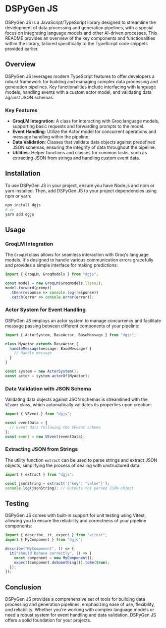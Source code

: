 # DSPyGen JS

DSPyGen JS is a JavaScript/TypeScript library designed to streamline the development of data processing and generation pipelines, with a special focus on integrating language models and other AI-driven processes. This README provides an overview of the key components and functionalities within the library, tailored specifically to the TypeScript code snippets provided earlier.

## Overview

DSPyGen JS leverages modern TypeScript features to offer developers a robust framework for building and managing complex data processing and generation pipelines. Key functionalities include interfacing with language models, handling events with a custom actor model, and validating data against JSON schemas.

### Key Features

- **GroqLM Integration**: A class for interacting with Groq language models, supporting basic requests and forwarding prompts to the model.
- **Event Handling**: Utilize the Actor model for concurrent operations and message handling within the pipeline.
- **Data Validation**: Classes that validate data objects against predefined JSON schemas, ensuring the integrity of data throughout the pipeline.
- **Utilities**: Helper functions and classes for common tasks, such as extracting JSON from strings and handling custom event data.

## Installation

To use DSPyGen JS in your project, ensure you have Node.js and npm or yarn installed. Then, add DSPyGen JS to your project dependencies using npm or yarn:

```sh
npm install dgjs
# or
yarn add dgjs
```

## Usage

### GroqLM Integration

The `GroqLM` class allows for seamless interaction with Groq's language models. It's designed to handle various communication errors gracefully and provides a simple interface for making predictions:

```typescript
import { GroqLM, GroqModels } from "dgjs";

const model = new GroqLM(GroqModels.llama2);
model.forward(prompt)
  .then(response => console.log(response))
  .catch(error => console.error(error));
```

### Actor System for Event Handling

DSPyGen JS employs an actor system to manage concurrency and facilitate message passing between different components of your pipeline:

```typescript
import { ActorSystem, BaseActor, BaseMessage } from "dgjs";

class MyActor extends BaseActor {
  handleMessage(message: BaseMessage) {
    // Handle message
  }
}

const system = new ActorSystem();
const actor = system.actorOf(MyActor);
```

### Data Validation with JSON Schema

Validating data objects against JSON schemas is streamlined with the `VEvent` class, which automatically validates its properties upon creation:

```typescript
import { VEvent } from "dgjs";

const eventData = {
  // Event data following the VEvent schema
};
const event = new VEvent(eventData);
```

### Extracting JSON from Strings

The utility function `extract` can be used to parse strings and extract JSON objects, simplifying the process of dealing with unstructured data:

```typescript
import { extract } from "dgjs";

const jsonString = extract('{"key": "value"}');
console.log(jsonString); // Outputs the parsed JSON object
```

## Testing

DSPyGen JS comes with built-in support for unit testing using Vitest, allowing you to ensure the reliability and correctness of your pipeline components:

```typescript
import { describe, it, expect } from "vitest";
import { MyComponent } from "dgjs";

describe("MyComponent", () => {
  it("should behave correctly", () => {
    const component = new MyComponent();
    expect(component.doSomething()).toBe(true);
  });
});
```

## Conclusion

DSPyGen JS provides a comprehensive set of tools for building data processing and generation pipelines, emphasizing ease of use, flexibility, and reliability. Whether you're working with complex language models or need a robust system for event handling and data validation, DSPyGen JS offers a solid foundation for your projects.